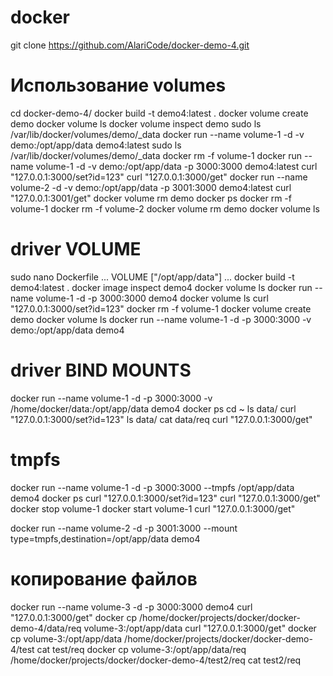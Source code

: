 # docker
git clone https://github.com/AlariCode/docker-demo-4.git
# Использование volumes
cd docker-demo-4/
docker build -t demo4:latest .
docker volume create demo
docker volume ls
docker volume inspect demo
sudo ls /var/lib/docker/volumes/demo/_data
docker run --name volume-1 -d -v demo:/opt/app/data demo4:latest
sudo ls /var/lib/docker/volumes/demo/_data
docker rm -f volume-1
docker run --name volume-1 -d -v demo:/opt/app/data -p 3000:3000 demo4:latest
curl "127.0.0.1:3000/set?id=123"
curl "127.0.0.1:3000/get"
docker run --name volume-2 -d -v demo:/opt/app/data -p 3001:3000 demo4:latest
curl "127.0.0.1:3001/get"
docker volume rm demo
docker ps
docker rm -f volume-1
docker rm -f volume-2
docker volume rm demo
docker volume ls
# driver VOLUME 
sudo nano Dockerfile
...
VOLUME ["/opt/app/data"]
...
docker build -t demo4:latest .
docker image inspect demo4
docker volume ls
docker run --name volume-1 -d -p 3000:3000 demo4
docker volume ls
curl "127.0.0.1:3000/set?id=123"
docker rm -f volume-1
docker volume create demo
docker volume ls
docker run --name volume-1 -d -p 3000:3000 -v demo:/opt/app/data demo4

# driver BIND MOUNTS
docker run --name volume-1 -d -p 3000:3000 -v /home/docker/data:/opt/app/data demo4
docker ps
cd ~
ls data/
curl "127.0.0.1:3000/set?id=123"
ls data/
cat data/req
curl "127.0.0.1:3000/get"

# tmpfs
docker run --name volume-1 -d -p 3000:3000 --tmpfs /opt/app/data demo4
docker ps
curl "127.0.0.1:3000/set?id=123"
curl "127.0.0.1:3000/get"
docker stop volume-1
docker start volume-1
curl "127.0.0.1:3000/get"

docker run --name volume-2 -d -p 3001:3000 --mount type=tmpfs,destination=/opt/app/data demo4

# копирование файлов
docker run --name volume-3 -d -p 3000:3000 demo4
curl "127.0.0.1:3000/get"
docker cp /home/docker/projects/docker/docker-demo-4/data/req volume-3:/opt/app/data
curl "127.0.0.1:3000/get"
docker cp volume-3:/opt/app/data /home/docker/projects/docker/docker-demo-4/test
cat test/req
docker cp volume-3:/opt/app/data/req /home/docker/projects/docker/docker-demo-4/test2/req
cat test2/req
